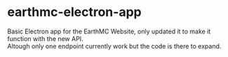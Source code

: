 # earthmc-electron-app

Basic Electron app for the EarthMC Website, only updated it to make it function with the new API.<br/>
Altough only one endpoint currently work but the code is there to expand.<br/><br/>
